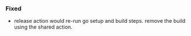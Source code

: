 ### Fixed

- release action would re-run go setup and build steps. remove the build using the shared action.
